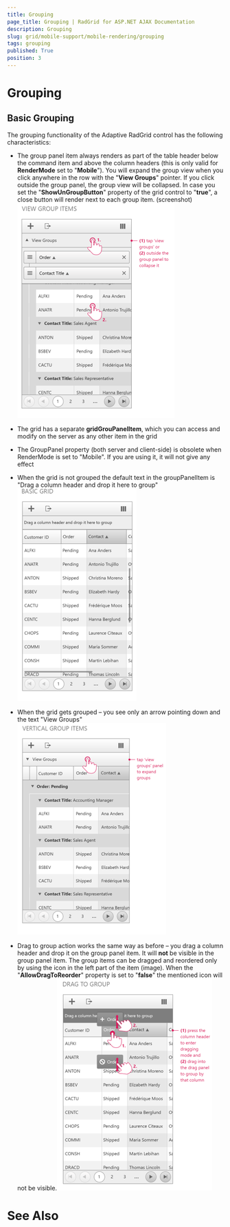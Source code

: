 ```yaml
---
title: Grouping
page_title: Grouping | RadGrid for ASP.NET AJAX Documentation
description: Grouping
slug: grid/mobile-support/mobile-rendering/grouping
tags: grouping
published: True
position: 3
---
```


# Grouping



## Basic Grouping

The grouping functionality of the Adaptive RadGrid control has the following characteristics:

* The group panel item always renders as part of the table header below the command item and above the column headers (this is only valid for **RenderMode** set to "**Mobile**"). You will expand the group view when you click anywhere in the row with the "**View Groups**" pointer. If you click outside the group panel, the group view will be collapsed.
In case you set the "**ShowUnGroupButton**" property of the grid control to "**true**", a close button will render next to each group item.
(screenshot)![adaptive grid Grouping 4](images/adaptive_grid_Grouping4.png)

* The grid has a separate **gridGrouPanelItem**, which you can access and modify on the server as any other item in the grid

* The GroupPanel property (both server and client-side) is obsolete when RenderMode is set to "Mobile". If you are using it, it will not give any effect

* When the grid is not grouped the default text in the groupPanelItem is "Drag a column header and drop it here to group"![adaptive grid Grouping 1](images/adaptive_grid_Grouping1.png)

* When the grid gets grouped – you see only an arrow pointing down and the text "View Groups"![adaptive grid Grouping 3](images/adaptive_grid_Grouping3.png)

* Drag to group action works the same way as before – you drag a column header and drop it on the group panel item. It will **not** be visible in the group panel item. The group items can be dragged and reordered only by using the icon in the left part of the item (image). When the "**AllowDragToReorder**" property is set to "**false**" the mentioned icon will not be visible.![adaptive grid Grouping 2](images/adaptive_grid_Grouping2.png)

# See Also
